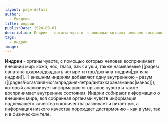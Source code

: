 ```yaml
---
layout: page-detail
author:
  - Яшодеви
title: индрии
publishDate: 2024-09-01
description: Индрии - органы чувств, с помощью которых человек воспринимает внешний мир кожа, нос, глаза, язык и уши, также называемые джняна-индрии.
tags:
  - индрии
image:
---
```

**Индрии** - органы чувств, с помощью которых человек воспринимает внешний мир: кожа, нос, глаза, язык и уши, также называемые [[pages/санатана дхарма/двадцать четыре таттвы/джняна-индрии|джняна-индрии]]. К внешним индриям добавляют одну внутреннюю - разум ([[pages/йога/лайя-йога/праджня-янтра/антахкарана/манас|манас]]), который анализирует информацию от органов чувств и также воспринимает внутренние состояния. Индрии собирают информацию о внешнем мире, вся собранная органами чувств информация надлежащего качества и количества развивает и питает ум, а информация низкого качества порождает дисгармонию - как в уме, так и в физическом теле.

